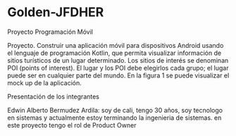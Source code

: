# Golden-JFDHER
Proyecto Programación Móvil

Proyecto. Construir una aplicación móvil para dispositivos Android usando el lenguaje de programación Kotlin, que permita visualizar información de sitios turísticos de un lugar determinado. Los sitios de interés se denominan POI (points of interest). El lugar y los POI debe elegirlos cada grupo; el lugar puede ser en cualquier parte del mundo. En la figura 1 se puede visualizar el mock up de la aplicación.


Presentación de los integrantes

Edwin Alberto Bermudez Ardila: soy de cali, tengo 30 años, soy tecnologo en sistemas y actualmente estoy terminando la ingenieria de sistemas. en este proyecto tengo el rol de Product Owner